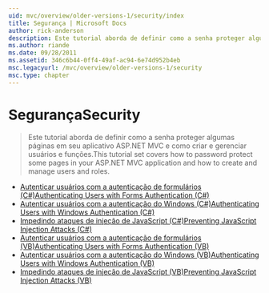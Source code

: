 ```yaml
---
uid: mvc/overview/older-versions-1/security/index
title: Segurança | Microsoft Docs
author: rick-anderson
description: Este tutorial aborda de definir como a senha proteger algumas páginas em seu aplicativo ASP.NET MVC e como criar e gerenciar usuários e funções.
ms.author: riande
ms.date: 09/28/2011
ms.assetid: 346c6b44-0ff4-49af-ac94-6e74d952b4eb
msc.legacyurl: /mvc/overview/older-versions-1/security
msc.type: chapter
---
```

<a name="security"></a><span data-ttu-id="aa8ed-103">Segurança</span><span class="sxs-lookup"><span data-stu-id="aa8ed-103">Security</span></span>
====================
> <span data-ttu-id="aa8ed-104">Este tutorial aborda de definir como a senha proteger algumas páginas em seu aplicativo ASP.NET MVC e como criar e gerenciar usuários e funções.</span><span class="sxs-lookup"><span data-stu-id="aa8ed-104">This tutorial set covers how to password protect some pages in your ASP.NET MVC application and how to create and manage users and roles.</span></span>


- [<span data-ttu-id="aa8ed-105">Autenticar usuários com a autenticação de formulários (C#)</span><span class="sxs-lookup"><span data-stu-id="aa8ed-105">Authenticating Users with Forms Authentication (C#)</span></span>](authenticating-users-with-forms-authentication-cs.md)
- [<span data-ttu-id="aa8ed-106">Autenticar usuários com a autenticação do Windows (C#)</span><span class="sxs-lookup"><span data-stu-id="aa8ed-106">Authenticating Users with Windows Authentication (C#)</span></span>](authenticating-users-with-windows-authentication-cs.md)
- [<span data-ttu-id="aa8ed-107">Impedindo ataques de injeção de JavaScript (C#)</span><span class="sxs-lookup"><span data-stu-id="aa8ed-107">Preventing JavaScript Injection Attacks (C#)</span></span>](preventing-javascript-injection-attacks-cs.md)
- [<span data-ttu-id="aa8ed-108">Autenticar usuários com a autenticação de formulários (VB)</span><span class="sxs-lookup"><span data-stu-id="aa8ed-108">Authenticating Users with Forms Authentication (VB)</span></span>](authenticating-users-with-forms-authentication-vb.md)
- [<span data-ttu-id="aa8ed-109">Autenticar usuários com a autenticação do Windows (VB)</span><span class="sxs-lookup"><span data-stu-id="aa8ed-109">Authenticating Users with Windows Authentication (VB)</span></span>](authenticating-users-with-windows-authentication-vb.md)
- [<span data-ttu-id="aa8ed-110">Impedindo ataques de injeção de JavaScript (VB)</span><span class="sxs-lookup"><span data-stu-id="aa8ed-110">Preventing JavaScript Injection Attacks (VB)</span></span>](preventing-javascript-injection-attacks-vb.md)
